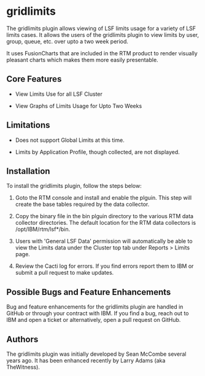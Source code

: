 # gridlimits

The gridlimits plugin allows viewing of LSF limits usage for a variety
of LSF limits cases.  It allows the users of the gridlimits plugin
to view limits by user, group, queue, etc. over upto a two week period.

It uses FusionCharts that are included in the RTM product to render 
visually pleasant charts which makes them more easily presentable.

## Core Features

* View Limits Use for all LSF Cluster

* View Graphs of Limits Usage for Upto Two Weeks

## Limitations

* Does not support Global Limits at this time.

* Limits by Application Profile, though collected, are not displayed.

## Installation

To install the gridlimits plugin, follow the steps below:

1. Goto the RTM console and install and enable the plguin.  This
   step will create the base tables required by the data collector.

2. Copy the binary file in the bin plguin directory to the various 
   RTM data collector directories.  The default location for the RTM 
   data collectors is /opt/IBM/rtm/lsf*/bin.

3. Users with 'General LSF Data' permission will automatically be
   able to view the Limits data under the Cluster top tab under
   Reports > Limits page.

4. Review the Cacti log for errors.  If you find errors report them
   to IBM or submit a pull request to make updates.

## Possible Bugs and Feature Enhancements

Bug and feature enhancements for the gridlimits plugin are handled in GitHub
or through your contract with IBM. If you find a bug, reach out to IBM and
open a ticket or alternatively, open a pull request on GitHub.

## Authors

The gridlimits plugin was initially developed by Sean McCombe several years
ago.  It has been enhanced recently by Larry Adams (aka TheWitness).

